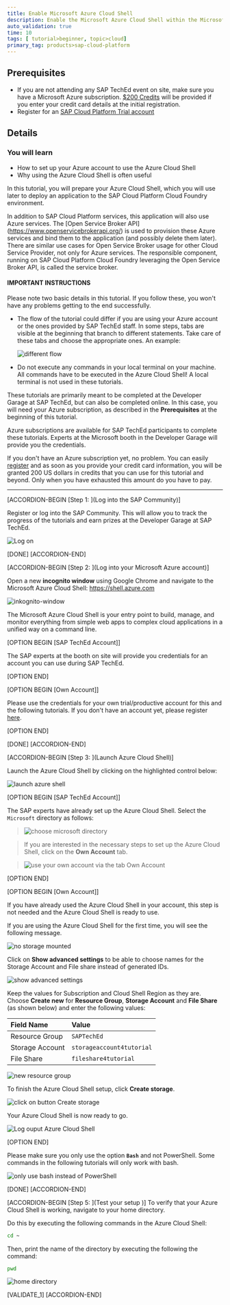 ```yaml
---
title: Enable Microsoft Azure Cloud Shell
description: Enable the Microsoft Azure Cloud Shell within the Microsoft Azure Portal.
auto_validation: true
time: 10
tags: [ tutorial>beginner, topic>cloud]
primary_tag: products>sap-cloud-platform
---
```


## Prerequisites
 - If you are not attending any SAP TechEd event on site, make sure you have a Microsoft Azure subscription. [$200 Credits](https://azure.microsoft.com/en-us/offers/ms-azr-0044p/) will be provided if you enter your credit card details at the initial registration.
  - Register for an [SAP Cloud Platform Trial account](hcp-create-trial-account)

## Details
### You will learn
  - How to set up your Azure account to use the Azure Cloud Shell
  - Why using the Azure Cloud Shell is often useful

In this tutorial, you will prepare your Azure Cloud Shell, which you will use later to deploy an application to the SAP Cloud Platform Cloud Foundry environment.

In addition to SAP Cloud Platform services, this application will also use Azure services. The [Open Service Broker API] (https://www.openservicebrokerapi.org/) is used to provision these Azure services and bind them to the application (and possibly delete them later). There are similar use cases for Open Service Broker usage for other Cloud Service Provider, not only for Azure services. The responsible component, running on SAP Cloud Platform Cloud Foundry leveraging the Open Service Broker API, is called the service broker.

#### IMPORTANT INSTRUCTIONS

Please note two basic details in this tutorial. If you follow these, you won't have any problems getting to the end successfully.

  - The flow of the tutorial could differ if you are using your Azure account or the ones provided by SAP TechEd staff. In some steps, tabs are visible at the beginning that branch to different statements. Take care of these tabs and choose the appropriate ones. An example:

    ![different flow](tab-usage-teched-online.png)

  - Do not execute any commands in your local terminal on your machine. All commands have to be executed in the Azure Cloud Shell! A local terminal is not used in these tutorials.

These tutorials are primarily meant to be completed at the Developer Garage at SAP TechEd, but can also be completed online. In this case, you will need your Azure subscription, as described in the **Prerequisites** at the beginning of this tutorial.

Azure subscriptions are available for SAP TechEd participants to complete these tutorials. Experts at the Microsoft booth in the Developer Garage will provide you the credentials.

If you don't have an Azure subscription yet, no problem. You can easily [register](https://azure.microsoft.com/en-us/offers/ms-azr-0044p/) and as soon as you provide your credit card information, you will be granted 200 US dollars in credits that you can use for this tutorial and beyond. Only when you have exhausted this amount do you have to pay.

---

[ACCORDION-BEGIN [Step 1: ](Log into the SAP Community)]

Register or log into the SAP Community. This will allow you to track the progress of the tutorials and earn prizes at the Developer Garage at SAP TechEd.

![Log on](zoomlogin.gif)

[DONE]
[ACCORDION-END]


[ACCORDION-BEGIN [Step 2: ](Log into your Microsoft Azure account)]

Open a new **incognito window** using Google Chrome and navigate to the Microsoft Azure Cloud Shell: <https://shell.azure.com>

![inkognito-window](inkognito-window.png)

The Microsoft Azure Cloud Shell is your entry point to build, manage, and monitor everything from simple web apps to complex cloud applications in a unified way on a command line.

[OPTION BEGIN [SAP TechEd Account]]

The SAP experts at the booth on site will provide you credentials for an account you can use during SAP TechEd.

[OPTION END]

[OPTION BEGIN [Own Account]]

Please use the credentials for your own trial/productive account for this and the following tutorials. If you don't have an account yet, please register [here](https://azure.microsoft.com/en-us/offers/ms-azr-0044p/).

[OPTION END]


[DONE]
[ACCORDION-END]

[ACCORDION-BEGIN [Step 3: ](Launch Azure Cloud Shell)]

Launch the Azure Cloud Shell by clicking on the highlighted control below:

![launch azure shell](launch-azure-shell.jpg)

[OPTION BEGIN [SAP TechEd Account]]

The SAP experts have already set up the Azure Cloud Shell. Select the `Microsoft` directory as follows:

> ![choose microsoft directory](choose-directory.png)

>If you are interested in the necessary steps to set up the Azure Cloud Shell, click on the **Own Account** tab.

> ![use your own account via the tab Own Account](own-account-usage.png)

[OPTION END]

[OPTION BEGIN [Own Account]]

If you have already used the Azure Cloud Shell in your account, this step is not needed and the Azure Cloud Shell is ready to use.

If you are using the Azure Cloud Shell for the first time, you will see the following message.

![no storage mounted](no-storage-mounted.png)

Click on **Show advanced settings** to be able to choose names for the Storage Account and File share instead of generated IDs.

![show advanced settings](advanced-settings.png)

Keep the values for Subscription and Cloud Shell Region as they are. Choose **Create new** for **Resource Group**, **Storage Account** and **File Share** (as shown below) and enter the following values:

|  Field Name       | Value
|  :-------------   | :-------------
|  Resource Group   | `SAPTechEd`
|  Storage Account  | `storageaccount4tutorial`
|  File Share       | `fileshare4tutorial`

![new resource group](new-resource-group.png)

To finish the Azure Cloud Shell setup, click **Create storage**.

![click on button Create storage](create-storage.png)

Your Azure Cloud Shell is now ready to go.

![Log ouput Azure Cloud Shell](welcome-azure-cloud-shell.png)

[OPTION END]

Please make sure you only use the option **`Bash`** and not PowerShell. Some commands in the following tutorials will only work with bash.

![only use bash instead of PowerShell](use-bash-hint.png)

[DONE]
[ACCORDION-END]

[ACCORDION-BEGIN [Step 5: ](Test your setup )]
To verify that your Azure Cloud Shell is working, navigate to your home directory.

Do this by executing the following commands in the Azure Cloud Shell:

```Bash
cd ~
```

Then, print the name of the directory by executing the following the command:

```bash
pwd
```

![home directory ](home-directory.png)

[VALIDATE_1]
[ACCORDION-END]
